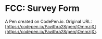 # FCC: Survey Form

A Pen created on CodePen.io. Original URL: [https://codepen.io/Pavithra28/pen/jOmmzjX](https://codepen.io/Pavithra28/pen/jOmmzjX).


